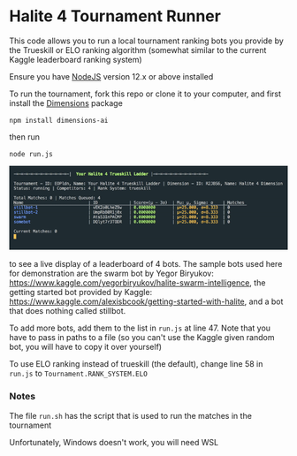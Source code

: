 # Halite 4 Tournament Runner

This code allows you to run a local tournament ranking bots you provide by the Trueskill or ELO ranking algorithm (somewhat similar to the current Kaggle leaderboard ranking system)

Ensure you have [NodeJS](https://nodejs.org/) version 12.x or above installed

To run the tournament, fork this repo or clone it to your computer, and first install the [Dimensions](https://github.com/stonet2000/dimensions) package
```
npm install dimensions-ai
```
then run
```
node run.js
```

![halite-tourney](assets/halite-tourney.gif)

to see a live display of a leaderboard of 4 bots. The sample bots used here for demonstration are the swarm bot by Yegor Biryukov: https://www.kaggle.com/yegorbiryukov/halite-swarm-intelligence, the getting started bot provided by Kaggle: https://www.kaggle.com/alexisbcook/getting-started-with-halite, and a bot that does nothing called stillbot.

To add more bots, add them to the list in `run.js` at line 47. Note that you have to pass in paths to a file (so you can't use the Kaggle given random bot, you will have to copy it over yourself)

To use ELO ranking instead of trueskill (the default), change line 58 in `run.js` to `Tournament.RANK_SYSTEM.ELO`

### Notes

The file `run.sh` has the script that is used to run the matches in the tournament

Unfortunately, Windows doesn't work, you will need WSL
